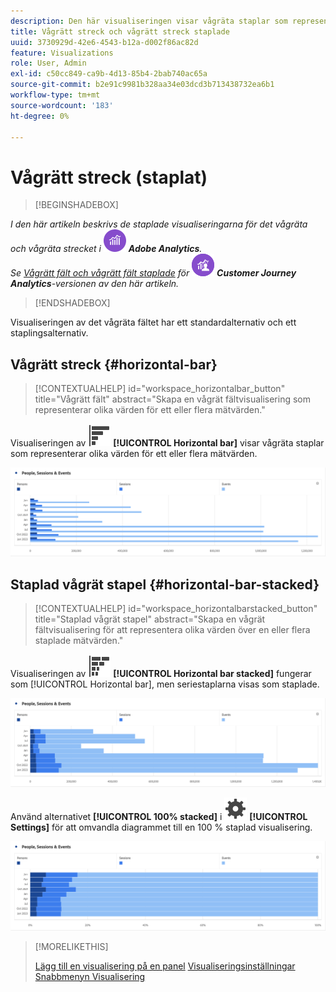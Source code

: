 ```yaml
---
description: Den här visualiseringen visar vågräta staplar som representerar olika värden för ett eller flera mätvärden.
title: Vågrätt streck och vågrätt streck staplade
uuid: 3730929d-42e6-4543-b12a-d002f86ac82d
feature: Visualizations
role: User, Admin
exl-id: c50cc849-ca9b-4d13-85b4-2bab740ac65a
source-git-commit: b2e91c9981b328aa34e03dcd3b713438732ea6b1
workflow-type: tm+mt
source-wordcount: '183'
ht-degree: 0%

---
```


# Vågrätt streck (staplat)

>[!BEGINSHADEBOX]

_I den här artikeln beskrivs de staplade visualiseringarna för det vågräta och vågräta strecket i_ ![AdobeAnalytics](/help/assets/icons/AdobeAnalytics.svg) _**Adobe Analytics**._<br/>_Se [Vågrätt fält och vågrätt fält staplade](https://experienceleague.adobe.com/en/docs/analytics-platform/using/cja-workspace/visualizations/horizontal-bar) för_ ![CustomerJourneyAnalytics](/help/assets/icons/CustomerJourneyAnalytics.svg) _**Customer Journey Analytics**-versionen av den här artikeln._

>[!ENDSHADEBOX]

Visualiseringen av det vågräta fältet har ett standardalternativ och ett staplingsalternativ.

## Vågrätt streck {#horizontal-bar}

<!-- markdownlint-disable MD034 -->

>[!CONTEXTUALHELP]
>id="workspace_horizontalbar_button"
>title="Vågrätt fält"
>abstract="Skapa en vågrät fältvisualisering som representerar olika värden för ett eller flera mätvärden."

<!-- markdownlint-enable MD034 -->

Visualiseringen av ![GraphBarHorizontal](/help/assets/icons/GraphBarHorizontal.svg) **[!UICONTROL Horizontal bar]** visar vågräta staplar som representerar olika värden för ett eller flera mätvärden.

![Vågrätt fält med mätvärden som sidvyer, sidhastighet, besök, inlägg och avslut.](assets/horizontal-bar.png)


## Staplad vågrät stapel {#horizontal-bar-stacked}

<!-- markdownlint-disable MD034 -->

>[!CONTEXTUALHELP]
>id="workspace_horizontalbarstacked_button"
>title="Staplad vågrät stapel"
>abstract="Skapa en vågrät fältvisualisering för att representera olika värden över en eller flera staplade mätvärden."

<!-- markdownlint-enable MD034 -->


Visualiseringen av ![GraphBarHorizontalStacking](/help/assets/icons/GraphBarHorizontalStacked.svg) **[!UICONTROL Horizontal bar stacked]** fungerar som [!UICONTROL Horizontal bar], men seriestaplarna visas som staplade.

![Ett staplat vågrätt fält med sidvyer, besök, poster och avslutningar.](assets/horizontal-bar-stacked.png)

Använd alternativet **[!UICONTROL 100% stacked]** i ![Inställning](/help/assets/icons/Setting.svg) **[!UICONTROL Settings]** för att omvandla diagrammet till en 100 % staplad visualisering.

![Vågrätt staplad 100 %](assets/horizontal-bar-stacked100.png)


>[!MORELIKETHIS]
>
>[Lägg till en visualisering på en panel](/help/analyze/analysis-workspace/visualizations/freeform-analysis-visualizations.md#add-visualizations-to-a-panel)
>[Visualiseringsinställningar](/help/analyze/analysis-workspace/visualizations/freeform-analysis-visualizations.md#settings)
>[Snabbmenyn Visualisering ](/help/analyze/analysis-workspace/visualizations/freeform-analysis-visualizations.md#context-menu)
>

